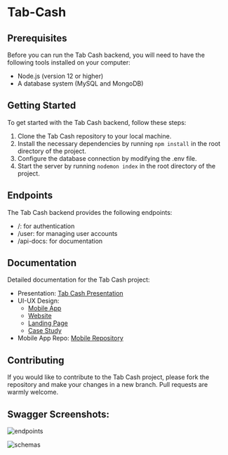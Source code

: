 # Tab-Cash

## Prerequisites
Before you can run the Tab Cash backend, you will need to have the following tools installed on your computer:
- Node.js (version 12 or higher)
- A database system (MySQL and MongoDB)

## Getting Started
To get started with the Tab Cash backend, follow these steps:
1. Clone the Tab Cash repository to your local machine.
2. Install the necessary dependencies by running ```npm install``` in the root directory of the project.
3. Configure the database connection by modifying the .env file.
4. Start the server by running ```nodemon index``` in the root directory of the project.

## Endpoints
The Tab Cash backend provides the following endpoints:
- /: for authentication
- /user: for managing user accounts
- /api-docs: for documentation

## Documentation
Detailed documentation for the Tab Cash project:
- Presentation: [Tab Cash Presentation](https://docs.google.com/presentation/d/1Y5PxaHhdN5fusXXhPzUYh5BvzrisiF3BW8nptjDh3Gs/edit?usp=sharing)
- UI-UX Design:
   - [Mobile App](https://www.figma.com/proto/Kt8yRtouY0rHIIrPjcbztV/Tab-Cash?node-id=342-752&t=sPTQOFCioslQjsrd-0&scaling=min-zoom&page-id=0%3A1&starting-point-node-id=167%3A804)
   - [Website](https://www.figma.com/proto/Kt8yRtouY0rHIIrPjcbztV/Tab-Cash?node-id=415-739&t=sPTQOFCioslQjsrd-0&scaling=min-zoom&page-id=54%3A927&starting-point-node-id=415%3A739)
   - [Landing Page](https://www.figma.com/proto/Kt8yRtouY0rHIIrPjcbztV/Tab-Cash?node-id=801-1371&t=sPTQOFCioslQjsrd-0&scaling=min-zoom&page-id=801%3A1370)
   - [Case Study](https://www.figma.com/proto/Kt8yRtouY0rHIIrPjcbztV/Tab-Cash?node-id=641-740&t=sPTQOFCioslQjsrd-0&scaling=min-zoom&page-id=641%3A739)
- Mobile App Repo: [Mobile Repository](https://github.com/HebaAdelAhmed/tap_cash)

## Contributing
If you would like to contribute to the Tab Cash project, please fork the repository and make your changes in a new branch. Pull requests are warmly welcome.

## Swagger Screenshots:
![endpoints](https://github.com/MohammedMoataz/Tab-Cash/assets/81831838/4fec6710-1c44-4e4d-acfe-b2c47aee2eb3)

![schemas](https://github.com/MohammedMoataz/Tab-Cash/assets/81831838/f1c13550-fcf4-4f83-9f1b-2e0e24d52baf)
